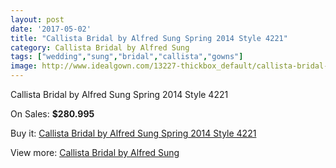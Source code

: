 ```yaml
---
layout: post
date: '2017-05-02'
title: "Callista Bridal by Alfred Sung Spring 2014 Style 4221"
category: Callista Bridal by Alfred Sung
tags: ["wedding","sung","bridal","callista","gowns"]
image: http://www.idealgown.com/13227-thickbox_default/callista-bridal-by-alfred-sung-spring-2014-style-4221.jpg
---
```

Callista Bridal by Alfred Sung Spring 2014 Style 4221

On Sales: **$280.995**
<a href="https://www.idealgown.com/en/callista-bridal-by-alfred-sung/5322-callista-bridal-by-alfred-sung-spring-2014-style-4221.html"><amp-img layout="responsive" width="600" height="600" src="//www.idealgown.com/13227-thickbox_default/callista-bridal-by-alfred-sung-spring-2014-style-4221.jpg" alt="Callista Bridal by Alfred Sung Spring 2014 Style 4221 0" /></a>
<a href="https://www.idealgown.com/en/callista-bridal-by-alfred-sung/5322-callista-bridal-by-alfred-sung-spring-2014-style-4221.html"><amp-img layout="responsive" width="600" height="600" src="//www.idealgown.com/13229-thickbox_default/callista-bridal-by-alfred-sung-spring-2014-style-4221.jpg" alt="Callista Bridal by Alfred Sung Spring 2014 Style 4221 1" /></a>
<a href="https://www.idealgown.com/en/callista-bridal-by-alfred-sung/5322-callista-bridal-by-alfred-sung-spring-2014-style-4221.html"><amp-img layout="responsive" width="600" height="600" src="//www.idealgown.com/13228-thickbox_default/callista-bridal-by-alfred-sung-spring-2014-style-4221.jpg" alt="Callista Bridal by Alfred Sung Spring 2014 Style 4221 2" /></a>

Buy it: [Callista Bridal by Alfred Sung Spring 2014 Style 4221](https://www.idealgown.com/en/callista-bridal-by-alfred-sung/5322-callista-bridal-by-alfred-sung-spring-2014-style-4221.html "Callista Bridal by Alfred Sung Spring 2014 Style 4221")

View more: [Callista Bridal by Alfred Sung](https://www.idealgown.com/en/75-callista-bridal-by-alfred-sung "Callista Bridal by Alfred Sung")
